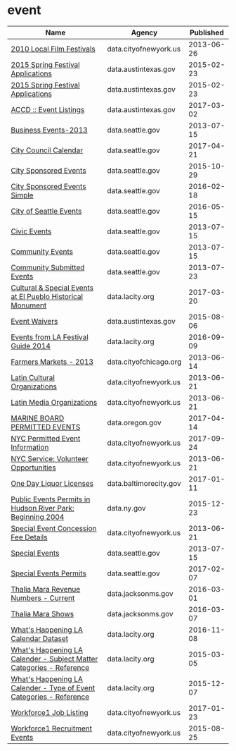 # event

Name | Agency | Published
---- | ---- | ---------
[2010 Local Film Festivals](../datasets/yggg-xf4b.md) | data.cityofnewyork.us | 2013-06-26
[2015 Spring Festival Applications](../datasets/x64f-gjq4.md) | data.austintexas.gov | 2015-02-23
[2015 Spring Festival Applications](../datasets/x64f-gjq4.md) | data.austintexas.gov | 2015-02-23
[ACCD :: Event Listings](../datasets/p9ma-z6y9.md) | data.austintexas.gov | 2017-03-02
[Business Events-2013](../datasets/8ia9-etqi.md) | data.seattle.gov | 2013-07-15
[City Council Calendar](../datasets/ivxr-h48f.md) | data.seattle.gov | 2017-04-21
[City Sponsored Events](../datasets/7m6y-k25v.md) | data.seattle.gov | 2015-10-29
[City Sponsored Events Simple](../datasets/39xq-zv8h.md) | data.seattle.gov | 2016-02-18
[City of Seattle Events](../datasets/cprz-jsz8.md) | data.seattle.gov | 2016-05-15
[Civic Events](../datasets/tta6-nr36.md) | data.seattle.gov | 2013-07-15
[Community Events](../datasets/mmhs-cjev.md) | data.seattle.gov | 2013-07-15
[Community Submitted Events](../datasets/t5mx-wchj.md) | data.seattle.gov | 2013-07-23
[Cultural & Special Events at El Pueblo Historical Monument](../datasets/8sbu-dvfy.md) | data.lacity.org | 2017-03-20
[Event Waivers](../datasets/fytz-zuei.md) | data.austintexas.gov | 2015-08-06
[Events from LA Festival Guide 2014](../datasets/acy8-72w9.md) | data.lacity.org | 2016-09-09
[Farmers Markets - 2013](../datasets/i8y3-ytj4.md) | data.cityofchicago.org | 2013-06-14
[Latin Cultural Organizations](../datasets/799n-b76v.md) | data.cityofnewyork.us | 2013-06-21
[Latin Media Organizations](../datasets/9z9b-6hvk.md) | data.cityofnewyork.us | 2013-06-21
[MARINE BOARD PERMITTED EVENTS](../datasets/7zxm-9fbf.md) | data.oregon.gov | 2017-04-14
[NYC Permitted Event Information](../datasets/tvpp-9vvx.md) | data.cityofnewyork.us | 2017-09-24
[NYC Service: Volunteer Opportunities](../datasets/bquu-z2ht.md) | data.cityofnewyork.us | 2013-06-21
[One Day Liquor Licenses](../datasets/bcxw-m234.md) | data.baltimorecity.gov | 2017-01-11
[Public Events Permits in Hudson River Park: Beginning 2004](../datasets/nwx8-ckzy.md) | data.ny.gov | 2015-12-23
[Special Event Concession Fee Details](../datasets/7cqi-bt79.md) | data.cityofnewyork.us | 2013-06-21
[Special Events](../datasets/fva2-7c82.md) | data.seattle.gov | 2013-07-15
[Special Events Permits](../datasets/dm95-f8w5.md) | data.seattle.gov | 2017-02-07
[Thalia Mara Revenue Numbers - Current](../datasets/n89e-qb3v.md) | data.jacksonms.gov | 2016-03-01
[Thalia Mara Shows](../datasets/fcrk-mukz.md) | data.jacksonms.gov | 2016-03-07
[What's Happening LA Calendar Dataset](../datasets/d3th-bqdk.md) | data.lacity.org | 2016-11-08
[What's Happening LA Calender - Subject Matter Categories - Reference](../datasets/746u-cr6b.md) | data.lacity.org | 2015-03-05
[What's Happening LA Calender - Type of Event Categories - Reference](../datasets/si79-fpzd.md) | data.lacity.org | 2015-12-07
[Workforce1 Job Listing](../datasets/ay9k-vznm.md) | data.cityofnewyork.us | 2017-01-23
[Workforce1 Recruitment Events](../datasets/kf2b-aeh5.md) | data.cityofnewyork.us | 2015-08-25

